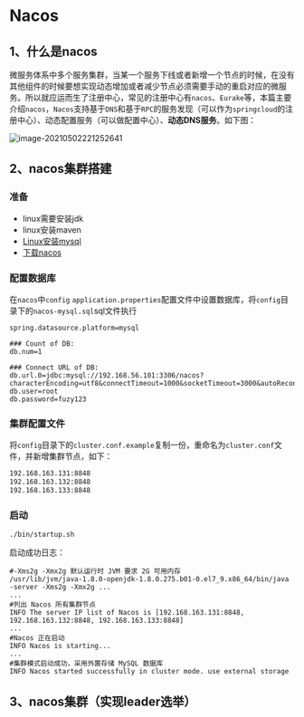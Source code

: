 # Nacos

## 1、什么是nacos

​	微服务体系中多个服务集群，当某一个服务下线或者新增一个节点的时候，在没有其他组件的时候要想实现动态增加或者减少节点必须需要手动的重启对应的微服务。所以就应运而生了注册中心，常见的注册中心有`nacos`、`Eurake`等，本篇主要介绍`nacos`，`Nacos`支持基于`DNS`和基于`RPC`的服务发现（可以作为`springcloud`的注册中心）、动态配置服务（可以做配置中心）、**动态DNS服务**。如下图：

![image-20210502221252641](https://image-1301573777.cos.ap-chengdu.myqcloud.com/image-20210502221252641.png)

## 2、nacos集群搭建

### 准备

- linux需要安装jdk
- linux安装maven
- [Linux安装mysql](https://wangjiabin.blog.csdn.net/article/details/91891985?utm_medium=distribute.pc_relevant_t0.none-task-blog-2%7Edefault%7EBlogCommendFromMachineLearnPai2%7Edefault-1.control&depth_1-utm_source=distribute.pc_relevant_t0.none-task-blog-2%7Edefault%7EBlogCommendFromMachineLearnPai2%7Edefault-1.control)
- [下载nacos](https://github.com/alibaba/nacos/releases/)

### 配置数据库

在`nacos`中`config` `application.properties`配置文件中设置数据库，将`config`目录下的`nacos-mysql.sql`sql文件执行

```properties
spring.datasource.platform=mysql

### Count of DB:
db.num=1

### Connect URL of DB:
db.url.0=jdbc:mysql://192.168.56.101:3306/nacos?characterEncoding=utf8&connectTimeout=1000&socketTimeout=3000&autoReconnect=true&useUnicode=true&useSSL=false&serverTimezone=UTC
db.user=root
db.password=fuzy123
```

### 集群配置文件

将`config`目录下的`cluster.conf.example`复制一份，重命名为`cluster.conf`文件，并新增集群节点，如下：

```tex
192.168.163.131:8848
192.168.163.132:8848
192.168.163.133:8848
```

### 启动

```shell
./bin/startup.sh
```

启动成功日志：

```shell
#-Xms2g -Xmx2g 默认运行时 JVM 要求 2G 可用内存
/usr/lib/jvm/java-1.8.0-openjdk-1.8.0.275.b01-0.el7_9.x86_64/bin/java  -server -Xms2g -Xmx2g ...
...
#列出 Nacos 所有集群节点
INFO The server IP list of Nacos is [192.168.163.131:8848, 192.168.163.132:8848, 192.168.163.133:8848]
...
#Nacos 正在启动
INFO Nacos is starting...
...
#集群模式启动成功，采用外置存储 MySQL 数据库
INFO Nacos started successfully in cluster mode. use external storage
```

## 3、nacos集群（实现leader选举）







